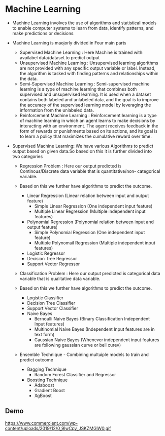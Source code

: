 
# Machine Learning

- Machine Learning involves the use of algorithms and statistical models to       enable computer systems to learn from data, identify patterns, and make predictions or decisions

- Machine Learning is maojorly divided in Four main parts 
  - Supervised Machine Learning : Here Machine is trained with availabel data/dataset to predict output 
  - Unsupervised Machine Learning : Unsupervised learning algorithms are not provided with any specific output variable or label. Instead, the algorithm is tasked with finding patterns and relationships within the data.
  - Semi-Supervised Machine Learning : Semi-supervised machine learning is a type of machine learning that combines both supervised and unsupervised learning. It is used when a dataset contains both labeled and unlabeled data, and the goal is to improve the accuracy of the supervised learning model by leveraging the information from the unlabeled data.
  - Reinforcement Machine Learning : Reinforcement learning is a type of machine learning in which an agent learns to make decisions by interacting with an environment. The agent receives feedback in the form of rewards or punishments based on its actions, and its goal is to learn a policy that maximizes the cumulative reward over time.

- Supervised Machine Learning: We have various Algorithms to predict output based on given data.So based on this It is further divided into two categories
    - Regression Problem : Here our output predicted is Continous/Discrete data variable that is quantitative/non- categorical variable.
    - Based on this we further have algorithms to predict the outcome.
        - Linear Regression (Linear relation between input and output feature)
            - Simple Linear Regression (One independent input feature)
            - Multiple Linear Regression (Multiple independent input features)
        - Polynomial Regression (Polynomial relation between input and output feature)
            - Simple Polynomial Regression (One independent input feature)
            - Multiple Polynomail Regression (Multiple independent input features)
        - Logistic Regressor
        - Decision Tree Regressor
        - Support Vector Regressor
    - Classification Problem : Here our output predicted is categorical data variable that is qualitative data variable.
    - Based on this we further have algorithms to predict the outcome.
        - Logistic Classifier
        - Decision Tree Classifier
        - Support Vector Classifier
        - Naive Bayes 
            - Bernoulli Naive Bayes (Binary Classification Independent Input features)
            - Multinomial Naive Bayes (Independent Input features are in text form)
            - Gaussian Naive Bayes (Whenever independent input features are following gaussian curve or bell curev)

    - Ensemble Technique -  Combining multuiple models to train and predict outcome
        - Bagging Technique
            - Random Forest Classifier and Regressor
        - Boosting Technique
            - Adaboost
            - Gradient Boost
            - XgBoost


## Demo

https://www.commercient.com/wp-content/uploads/2019/12/0_9IwCpy_JSKZMGlW0.gif

